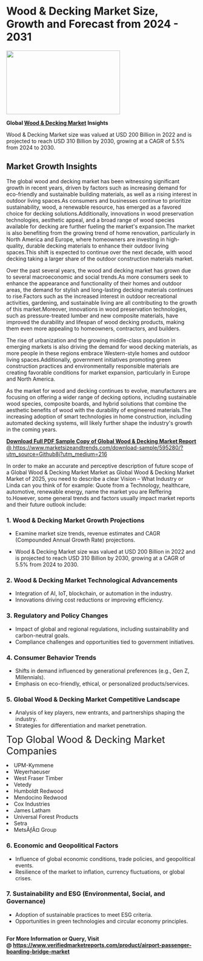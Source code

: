 <H1>Wood & Decking Market Size, Growth and Forecast from 2024 - 2031</H1><img class="aligncenter size-medium wp-image-584254" src="https://thirdeyenews.in/wp-content/uploads/2024/09/Global-Market-Research-300x168.jpeg" alt="" width="300" height="168" /><p><strong>Global&nbsp;<a href="https://www.marketsizeandtrends.com/download-sample/595280/?utm_source=Github8j?utm_medium=216">Wood & Decking Market</a> Insights</strong></p><p>Wood & Decking Market size was valued at USD 200 Billion in 2022 and is projected to reach USD 310 Billion by 2030, growing at a CAGR of 5.5% from 2024 to 2030.</p><p><h2>Market Growth Insights</h2> <p>The global wood and decking market has been witnessing significant growth in recent years, driven by factors such as increasing demand for eco-friendly and sustainable building materials, as well as a rising interest in outdoor living spaces.As consumers and businesses continue to prioritize sustainability, wood, a renewable resource, has emerged as a favored choice for decking solutions.Additionally, innovations in wood preservation technologies, aesthetic appeal, and a broad range of wood species available for decking are further fueling the market's expansion.The market is also benefiting from the growing trend of home renovation, particularly in North America and Europe, where homeowners are investing in high-quality, durable decking materials to enhance their outdoor living spaces.This shift is expected to continue over the next decade, with wood decking taking a larger share of the outdoor construction materials market.</p> <p><a href="#"></a></p> <p>Over the past several years, the wood and decking market has grown due to several macroeconomic and social trends.As more consumers seek to enhance the appearance and functionality of their homes and outdoor areas, the demand for stylish and long-lasting decking materials continues to rise.Factors such as the increased interest in outdoor recreational activities, gardening, and sustainable living are all contributing to the growth of this market.Moreover, innovations in wood preservation technologies, such as pressure-treated lumber and new composite materials, have improved the durability and lifespan of wood decking products, making them even more appealing to homeowners, contractors, and builders.</p> <p>The rise of urbanization and the growing middle-class population in emerging markets is also driving the demand for wood decking materials, as more people in these regions embrace Western-style homes and outdoor living spaces.Additionally, government initiatives promoting green construction practices and environmentally responsible materials are creating favorable conditions for market expansion, particularly in Europe and North America.</p> <p>As the market for wood and decking continues to evolve, manufacturers are focusing on offering a wider range of decking options, including sustainable wood species, composite boards, and hybrid solutions that combine the aesthetic benefits of wood with the durability of engineered materials.The increasing adoption of smart technologies in home construction, including automated decking systems, will likely further shape the industry's growth in the coming years.</p> <p><a href="#"></p><p><span class=""><strong>Download Full PDF Sample Copy of Global Wood & Decking Market Report</strong> @ <a href="https://www.marketsizeandtrends.com/download-sample/595280/?utm_source=Github8j?utm_medium=216" target="_blank">https://www.marketsizeandtrends.com/download-sample/595280/?utm_source=Github8j?utm_medium=216</a></span></p><p>In order to make an accurate and perceptive description of future scope of a Global&nbsp;Wood & Decking Market Market as Global&nbsp;Wood & Decking Market Market of 2025, you need to describe a clear Vision &ndash; What Industry or Linda can you think of for example: Quote from a Technology, healthcare, automotive, renewable energy, name the market you are Reffering to.However, some general trends and factors usually impact market reports and their future outlook include:</p><h3>1.&nbsp;<strong>Wood & Decking Market Growth Projections</strong></h3><ul><li>Examine market size trends, revenue estimates and CAGR (Compounded Annual Growth Rate) projections.</li><li><p>Wood & Decking Market size was valued at USD 200 Billion in 2022 and is projected to reach USD 310 Billion by 2030, growing at a CAGR of 5.5% from 2024 to 2030.</p></li></ul><h3>2.&nbsp;<strong>Wood & Decking Market Technological Advancements</strong></h3><ul><li>Integration of AI, IoT, blockchain, or automation in the industry.</li><li>Innovations driving cost reductions or improving efficiency.</li></ul><h3>3.&nbsp;<strong>Regulatory and Policy Changes</strong></h3><ul><li>Impact of global and regional regulations, including sustainability and carbon-neutral goals.</li><li>Compliance challenges and opportunities tied to government initiatives.</li></ul><h3>4.&nbsp;<strong>Consumer Behavior Trends</strong></h3><ul><li>Shifts in demand influenced by generational preferences (e.g., Gen Z, Millennials).</li><li>Emphasis on eco-friendly, ethical, or personalized products/services.</li></ul><h3>5.&nbsp;<strong>Global Wood & Decking Market Competitive Landscape</strong></h3><ul><li>Analysis of key players, new entrants, and partnerships shaping the industry.</li><li>Strategies for differentiation and market penetration.</li></ul><p data-pm-slice="1 1 []"><span style="color: inherit; font-family: inherit; font-size: 25px;">Top Global Wood & Decking Market Companies</span></p><div class="" data-test-id=""><p><li>UPM-Kymmene</li><li> Weyerhaeuser</li><li> West Fraser Timber</li><li> Vetedy</li><li> Humboldt Redwood</li><li> Mendocino Redwood</li><li> Cox Industries</li><li> James Latham</li><li> Universal Forest Products</li><li> Setra</li><li> MetsÃƒÂ¤ Group</li></p></div><h3>6.&nbsp;<strong>Economic and Geopolitical Factors</strong></h3><ul><li>Influence of global economic conditions, trade policies, and geopolitical events.</li><li>Resilience of the market to inflation, currency fluctuations, or global crises.</li></ul><h3>7.&nbsp;<strong>Sustainability and ESG (Environmental, Social, and Governance)</strong></h3><ul><li>Adoption of sustainable practices to meet ESG criteria.</li><li>Opportunities in green technologies and circular economy principles.</li></ul><h2><strong style="font-size: 14px;">For More Information or Query, Visit @&nbsp;</strong><a style="background-color: #ffffff; font-size: 14px;" href="https://www.marketsizeandtrends.com/report/wood-and-decking-market/" target="_blank">https://www.verifiedmarketreports.com/product/airport-passenger-boarding-bridge-market</a></h2>